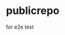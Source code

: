 # publicrepo
for e2e test























































































































































































































































































































































































































































































































































































































































































































































































































































































































































































































































































































































































































































































































































































































































































































































































































































































































































































































































































































































































































































































































































































































































































































































































































































































































































































































































































































































































































































































































































































































































































































































































































































































































































































































































































































































































































































































































































































































































































































































































































































































































































































































































































































































































































































































































































































































































